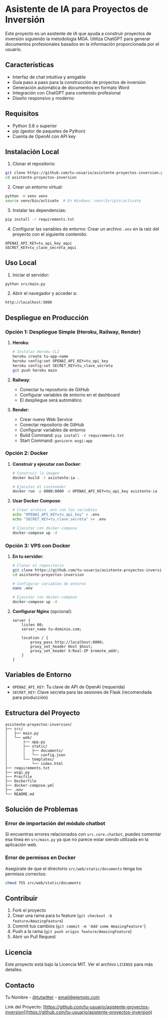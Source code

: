 # Asistente de IA para Proyectos de Inversión

Este proyecto es un asistente de IA que ayuda a construir proyectos de inversión siguiendo la metodología MGA. Utiliza ChatGPT para generar documentos profesionales basados en la información proporcionada por el usuario.

## Características

- Interfaz de chat intuitiva y amigable
- Guía paso a paso para la construcción de proyectos de inversión
- Generación automática de documentos en formato Word
- Integración con ChatGPT para contenido profesional
- Diseño responsivo y moderno

## Requisitos

- Python 3.8 o superior
- pip (gestor de paquetes de Python)
- Cuenta de OpenAI con API key

## Instalación Local

1. Clonar el repositorio:
```bash
git clone https://github.com/tu-usuario/asistente-proyectos-inversion.git
cd asistente-proyectos-inversion
```

2. Crear un entorno virtual:
```bash
python -m venv venv
source venv/bin/activate  # En Windows: venv\Scripts\activate
```

3. Instalar las dependencias:
```bash
pip install -r requirements.txt
```

4. Configurar las variables de entorno:
Crear un archivo `.env` en la raíz del proyecto con el siguiente contenido:
```
OPENAI_API_KEY=tu_api_key_aqui
SECRET_KEY=tu_clave_secreta_aqui
```

## Uso Local

1. Iniciar el servidor:
```bash
python src/main.py
```

2. Abrir el navegador y acceder a:
```
http://localhost:5000
```

## Despliegue en Producción

### Opción 1: Despliegue Simple (Heroku, Railway, Render)

1. **Heroku**:
   ```bash
   # Instalar Heroku CLI
   heroku create tu-app-name
   heroku config:set OPENAI_API_KEY=tu_api_key
   heroku config:set SECRET_KEY=tu_clave_secreta
   git push heroku main
   ```

2. **Railway**:
   - Conectar tu repositorio de GitHub
   - Configurar variables de entorno en el dashboard
   - El despliegue será automático

3. **Render**:
   - Crear nuevo Web Service
   - Conectar repositorio de GitHub
   - Configurar variables de entorno
   - Build Command: `pip install -r requirements.txt`
   - Start Command: `gunicorn wsgi:app`

### Opción 2: Docker

1. **Construir y ejecutar con Docker**:
   ```bash
   # Construir la imagen
   docker build -t asistente-ia .
   
   # Ejecutar el contenedor
   docker run -p 8000:8000 -e OPENAI_API_KEY=tu_api_key asistente-ia
   ```

2. **Usar Docker Compose**:
   ```bash
   # Crear archivo .env con las variables
   echo "OPENAI_API_KEY=tu_api_key" > .env
   echo "SECRET_KEY=tu_clave_secreta" >> .env
   
   # Ejecutar con docker-compose
   docker-compose up -d
   ```

### Opción 3: VPS con Docker

1. **En tu servidor**:
   ```bash
   # Clonar el repositorio
   git clone https://github.com/tu-usuario/asistente-proyectos-inversion.git
   cd asistente-proyectos-inversion
   
   # Configurar variables de entorno
   nano .env
   
   # Ejecutar con docker-compose
   docker-compose up -d
   ```

2. **Configurar Nginx** (opcional):
   ```nginx
   server {
       listen 80;
       server_name tu-dominio.com;
       
       location / {
           proxy_pass http://localhost:8000;
           proxy_set_header Host $host;
           proxy_set_header X-Real-IP $remote_addr;
       }
   }
   ```

## Variables de Entorno

- `OPENAI_API_KEY`: Tu clave de API de OpenAI (requerida)
- `SECRET_KEY`: Clave secreta para las sesiones de Flask (recomendada para producción)

## Estructura del Proyecto

```
asistente-proyectos-inversion/
├── src/
│   ├── main.py
│   └── web/
│       ├── app.py
│       ├── static/
│       │   ├── documents/
│       │   └── config.json
│       └── templates/
│           └── index.html
├── requirements.txt
├── wsgi.py
├── Procfile
├── Dockerfile
├── docker-compose.yml
├── .env
└── README.md
```

## Solución de Problemas

### Error de importación del módulo chatbot
Si encuentras errores relacionados con `src.core.chatbot`, puedes comentar esa línea en `src/main.py` ya que no parece estar siendo utilizada en la aplicación web.

### Error de permisos en Docker
Asegúrate de que el directorio `src/web/static/documents` tenga los permisos correctos:
```bash
chmod 755 src/web/static/documents
```

## Contribuir

1. Fork el proyecto
2. Crear una rama para tu feature (`git checkout -b feature/AmazingFeature`)
3. Commit tus cambios (`git commit -m 'Add some AmazingFeature'`)
4. Push a la rama (`git push origin feature/AmazingFeature`)
5. Abrir un Pull Request

## Licencia

Este proyecto está bajo la Licencia MIT. Ver el archivo `LICENSE` para más detalles.

## Contacto

Tu Nombre - [@tutwitter](https://twitter.com/tutwitter) - email@ejemplo.com

Link del Proyecto: [https://github.com/tu-usuario/asistente-proyectos-inversion](https://github.com/tu-usuario/asistente-proyectos-inversion)
